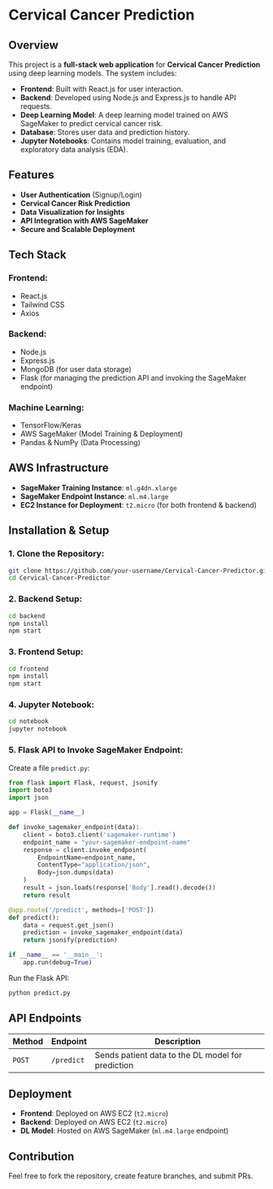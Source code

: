 # Cervical Cancer Prediction

## Overview

This project is a **full-stack web application** for **Cervical Cancer Prediction** using deep learning models. The system includes:

- **Frontend**: Built with React.js for user interaction.
- **Backend**: Developed using Node.js and Express.js to handle API requests.
- **Deep Learning Model**: A deep learning model trained on AWS SageMaker to predict cervical cancer risk.
- **Database**: Stores user data and prediction history.
- **Jupyter Notebooks**: Contains model training, evaluation, and exploratory data analysis (EDA).

## Features

- **User Authentication** (Signup/Login)
- **Cervical Cancer Risk Prediction**
- **Data Visualization for Insights**
- **API Integration with AWS SageMaker**
- **Secure and Scalable Deployment**

## Tech Stack

### Frontend:

- React.js
- Tailwind CSS
- Axios

### Backend:

- Node.js
- Express.js
- MongoDB (for user data storage)
- Flask (for managing the prediction API and invoking the SageMaker endpoint)

### Machine Learning:

- TensorFlow/Keras
- AWS SageMaker (Model Training & Deployment)
- Pandas & NumPy (Data Processing)

## AWS Infrastructure

- **SageMaker Training Instance**: `ml.g4dn.xlarge`
- **SageMaker Endpoint Instance**: `ml.m4.large`
- **EC2 Instance for Deployment**: `t2.micro` (for both frontend & backend)

## Installation & Setup

### 1. Clone the Repository:

```bash
git clone https://github.com/your-username/Cervical-Cancer-Predictor.git
cd Cervical-Cancer-Predictor
```

### 2. Backend Setup:

```bash
cd backend
npm install
npm start
```

### 3. Frontend Setup:

```bash
cd frontend
npm install
npm start
```

### 4. Jupyter Notebook:

```bash
cd notebook
jupyter notebook
```

### 5. Flask API to Invoke SageMaker Endpoint:

Create a file `predict.py`:

```python
from flask import Flask, request, jsonify
import boto3
import json

app = Flask(__name__)

def invoke_sagemaker_endpoint(data):
    client = boto3.client('sagemaker-runtime')
    endpoint_name = "your-sagemaker-endpoint-name"
    response = client.invoke_endpoint(
        EndpointName=endpoint_name,
        ContentType="application/json",
        Body=json.dumps(data)
    )
    result = json.loads(response['Body'].read().decode())
    return result

@app.route('/predict', methods=['POST'])
def predict():
    data = request.get_json()
    prediction = invoke_sagemaker_endpoint(data)
    return jsonify(prediction)

if __name__ == '__main__':
    app.run(debug=True)
```

Run the Flask API:

```bash
python predict.py
```

## API Endpoints

| Method | Endpoint   | Description                                       |
| ------ | ---------- | ------------------------------------------------- |
| `POST` | `/predict` | Sends patient data to the DL model for prediction |

## Deployment

- **Frontend**: Deployed on AWS EC2 (`t2.micro`)
- **Backend**: Deployed on AWS EC2 (`t2.micro`)
- **DL Model**: Hosted on AWS SageMaker (`ml.m4.large` endpoint)

## Contribution

Feel free to fork the repository, create feature branches, and submit PRs.
